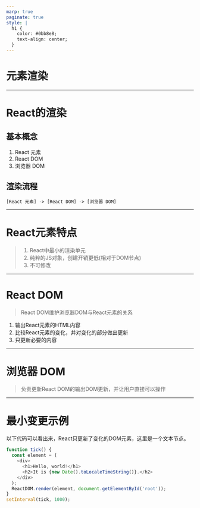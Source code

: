 ```yaml
---
marp: true
paginate: true
style: |
  h1 {
    color: #0bb8e8;
    text-align: center;
  }
---
```


# 元素渲染

---

# React的渲染

## 基本概念
1. React 元素
2. React DOM
3. 浏览器 DOM

## 渲染流程
```
[React 元素] -> [React DOM] -> [浏览器 DOM]
```

---

# React元素特点

>1. React中最小的渲染单元
>2. 纯粹的JS对象，创建开销更低(相对于DOM节点)
>3. 不可修改

---

# React DOM

>React DOM维护浏览器DOM与React元素的关系

1. 输出React元素的HTML内容
2. 比较React元素的变化，并对变化的部分做出更新
3. 只更新必要的内容

---
# 浏览器 DOM

>负责更新React DOM的输出DOM更新，并让用户直接可以操作

---

# 最小变更示例

以下代码可以看出来，React只更新了变化的DOM元素，这里是一个文本节点。

```js
function tick() {
  const element = (
    <div>
      <h1>Hello, world!</h1>
      <h2>It is {new Date().toLocaleTimeString()}.</h2>
    </div>
  );
  ReactDOM.render(element, document.getElementById('root'));
}
setInterval(tick, 1000);
```
